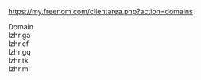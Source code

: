 
https://my.freenom.com/clientarea.php?action=domains

Domain	
lzhr.ga 	
lzhr.cf 	
lzhr.gq 	
lzhr.tk 	
lzhr.ml